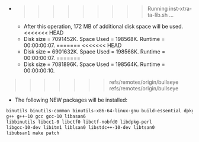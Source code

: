 * >>>>>>>>> Running inst-xtra-ta-lib.sh ...
  * After this operation, 172 MB of additional disk space will be used.
<<<<<<< HEAD
  * Disk size = 7091452K. Space Used = 198568K. Runtime = 00:00:00:07.
=======
<<<<<<< HEAD
  * Disk size = 6901632K. Space Used = 198568K. Runtime = 00:00:00:07.
=======
  * Disk size = 7081896K. Space Used = 198564K. Runtime = 00:00:00:10.
>>>>>>> refs/remotes/origin/bullseye
>>>>>>> refs/remotes/origin/bullseye
  * The following NEW packages will be installed:
  ```bash
binutils binutils-common binutils-x86-64-linux-gnu build-essential dpkg-dev
g++ g++-10 gcc gcc-10 libasan6
libbinutils libcc1-0 libctf0 libctf-nobfd0 libdpkg-perl
libgcc-10-dev libitm1 liblsan0 libstdc++-10-dev libtsan0
libubsan1 make patch
  ```
